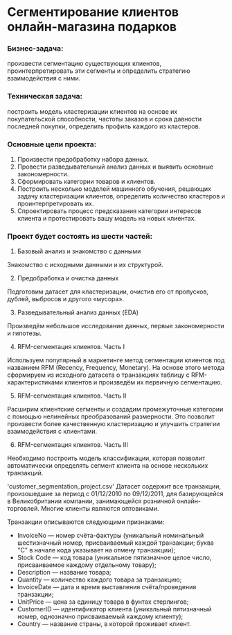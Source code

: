 # Сегментирование клиентов онлайн-магазина подарков

### **Бизнес-задача:**  
 произвести сегментацию существующих клиентов, проинтерпретировать эти сегменты и определить стратегию взаимодействия с ними.

### **Техническая задача:**  
 построить модель кластеризации клиентов на основе их покупательской способности, частоты заказов и срока давности последней покупки, определить профиль каждого из кластеров.

### **Основные цели проекта:**
1. Произвести предобработку набора данных.
2. Провести разведывательный анализ данных и выявить основные закономерности.
3. Сформировать категории товаров и клиентов. 
4. Построить несколько моделей машинного обучения, решающих задачу кластеризации клиентов, определить количество кластеров и проинтерпретировать их.
5. Спроектировать процесс предсказания категории интересов клиента и протестировать вашу модель на новых клиентах.

### **Проект будет состоять из шести частей:**

1) Базовый анализ и знакомство с данными

Знакомство с исходными данными и их структурой.

2) Предобработка и очистка данных

Подготовим датасет для кластеризации, очистив его от пропусков, дублей, выбросов и другого «мусора».

3) Разведывательный анализ данных (EDA)

Произведём небольшое исследование данных, первые закономерности и гипотезы.

4) RFM-сегментация клиентов. Часть I

Используем популярный в маркетинге метод сегментации клиентов под названием RFM (Recency, Frequency, Monetary). На основе этого метода сформируем из исходного датасета о транзакциях таблицу с RFM-характеристиками клиентов и произведём их первичную сегментацию.

5) RFM-сегментация клиентов. Часть II

Расширим клиентские сегменты и создадим промежуточные категории с помощью нелинейных преобразований размерности. Это позволит произвести более качественную кластеризацию и улучшить стратегии взаимодействия с клиентами.

6) RFM-сегментация клиентов. Часть III

Необходимо построить модель классификации, которая позволит автоматически определять сегмент клиента на основе нескольких транзакций.


'customer_segmentation_project.csv' Датасет содержит все транзакции, произошедшие за период с 01/12/2010 по 09/12/2011, для базирующейся в Великобритании компании, занимающейся розничной онлайн-торговлей. Многие клиенты являются оптовиками.

Транзакции описываются следующими признаками:

* InvoiceNo — номер счёта-фактуры (уникальный номинальный шестизначный номер, присваиваемый каждой транзакции; буква "C" в начале кода указывает на отмену транзакции);
* Stock Code — код товара (уникальное пятизначное целое число, присваиваемое каждому отдельному товару);
* Description — название товара;
* Quantity — количество каждого товара за транзакцию; 
* InvoiceDate — дата и время выставления счёта/проведения транзакции;
* UnitPrice — цена за единицу товара в фунтах стерлингов;
* CustomerID — идентификатор клиента (уникальный пятизначный номер, однозначно присваиваемый каждому клиенту);
* Country — название страны, в которой проживает клиент.
